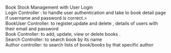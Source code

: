 Book Stock Management with User Login <br/>
Login Controller : to handle user authentication and take to book detail page if username and password is correct.><br/>
BookUser Controller: to register,update and delete , details of users with their email and password<br/>
Book Controller: to add, update, view or delete books .<br/>
Search Controller: to search book by its name<br/>
Author controller: to search lists of book/books by that specific author<br/>
